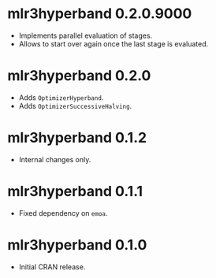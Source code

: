 # mlr3hyperband 0.2.0.9000

* Implements parallel evaluation of stages.
* Allows to start over again once the last stage is evaluated.

# mlr3hyperband 0.2.0

* Adds `OptimizerHyperband`.
* Adds `OptimizerSuccessiveHalving`.

# mlr3hyperband 0.1.2

* Internal changes only.

# mlr3hyperband 0.1.1

* Fixed dependency on `emoa`.

# mlr3hyperband 0.1.0

* Initial CRAN release.

